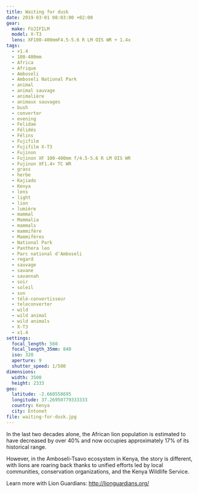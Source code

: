 ```yaml
---
title: Waiting for dusk
date: 2019-03-01 08:03:00 +02:00
gear:
  make: FUJIFILM
  model: X-T3
  lens: XF100-400mmF4.5-5.6 R LM OIS WR + 1.4x
tags:
  - ×1.4
  - 100-400mm
  - Africa
  - Afrique
  - Amboseli
  - Amboseli National Park
  - animal
  - animal sauvage
  - animalière
  - animaux sauvages
  - bush
  - converter
  - evening
  - Felidae
  - Félidés
  - Félins
  - Fujifilm
  - Fujifilm X-T3
  - Fujinon
  - Fujinon XF 100-400mm f/4.5-5.6 R LM OIS WR
  - Fujinon XF1.4× TC WR
  - grass
  - herbe
  - Kajiado
  - Kenya
  - lens
  - light
  - lion
  - lumière
  - mammal
  - Mammalia
  - mammals
  - mammifère
  - Mammifères
  - National Park
  - Panthera leo
  - Parc national d'Amboseli
  - regard
  - sauvage
  - savane
  - savannah
  - soir
  - soleil
  - sun
  - télé-convertisseur
  - teleconverter
  - wild
  - wild animal
  - wild animals
  - X-T3
  - x1.4
settings:
  focal_length: 560
  focal_length_35mm: 840
  iso: 320
  aperture: 9
  shutter_speed: 1/500
dimensions:
  width: 3500
  height: 2333
geo:
  latitude: -2.660558695
  longitude: 37.26950779333333
  country: Kenya
  city: Entonet
file: waiting-for-dusk.jpg
---
```


In the last two decades alone, the African lion population is estimated to have decreased by over 40% and now occupies approximately 17% of  its historical range. 

However, in the Amboseli-Tsavo ecosystem in Kenya, the story is different, with lions are roaring back thanks to unified efforts led by local communities, conservation organizations, and the Kenya Wildlife Service. 

Learn more with Lion Guardians: http://lionguardians.org/
